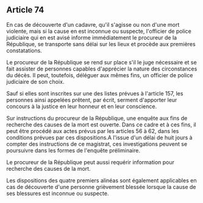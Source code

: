 Article 74
----
En cas de découverte d'un cadavre, qu'il s'agisse ou non d'une mort violente,
mais si la cause en est inconnue ou suspecte, l'officier de police judiciaire
qui en est avisé informe immédiatement le procureur de la République, se
transporte sans délai sur les lieux et procède aux premières constatations.

Le procureur de la République se rend sur place s'il le juge nécessaire et se
fait assister de personnes capables d'apprécier la nature des circonstances du
décès. Il peut, toutefois, déléguer aux mêmes fins, un officier de police
judiciaire de son choix.

Sauf si elles sont inscrites sur une des listes prévues à l'article 157, les
personnes ainsi appelées prêtent, par écrit, serment d'apporter leur concours à
la justice en leur honneur et en leur conscience.

Sur instructions du procureur de la République, une enquête aux fins de
recherche des causes de la mort est ouverte. Dans ce cadre et à ces fins, il
peut être procédé aux actes prévus par les articles 56 à 62, dans les conditions
prévues par ces dispositions.A l'issue d'un délai de huit jours à compter des
instructions de ce magistrat, ces investigations peuvent se poursuivre dans les
formes de l'enquête préliminaire.

Le procureur de la République peut aussi requérir information pour recherche des
causes de la mort.

Les dispositions des quatre premiers alinéas sont également applicables en cas
de découverte d'une personne grièvement blessée lorsque la cause de ses
blessures est inconnue ou suspecte.
